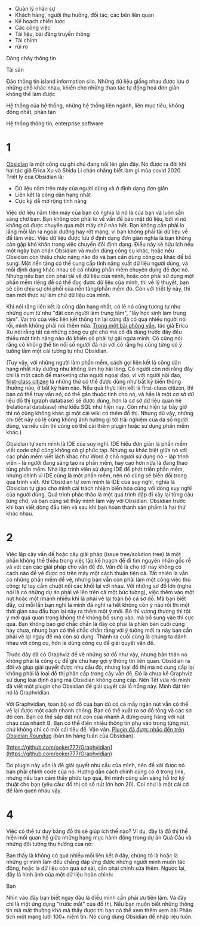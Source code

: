 - Quản lý nhân sự
- Khách hàng, người thụ hưởng, đối tác, các bên liên quan
- Kế hoạch chiến lược
- Các công việc
- Tài liệu, bài đăng truyền thông 
- Tài chính
- rủi ro

Dòng chảy thông tin

Tài sản

Đảo thông tin
island information silo. Những dữ liệu giống nhau được lưu ở những chỗ khác nhau, khiến cho những thao tác tự động hoá đơn giản không thể làm được 

Hệ thống của hệ thống, những hệ thống liên ngành, liên mục tiêu, không đồng nhất, phân tán

Hệ thống thông tin, enterprise software
# 1

[Obsidian](http://obsidian.md/) là một công cụ ghi chú đang nổi lên gần đây. Nó được ra đời khi hai tác giả Erica Xu và Shida Li chán chẳng biết làm gì mùa covid 2020. Triết lý của Obsidian là:

-   Dữ liệu nằm trên máy của người dùng và ở định dạng đơn giản
-   Liên kết là công dân hạng nhất
-   Cực kỳ dễ mở rộng tính năng

Việc dữ liệu nằm trên máy của bạn có nghĩa là nó là của bạn và luôn sẵn sàng chờ bạn. Bạn không còn phải lo về vấn đề bảo mật dữ liệu, bởi vì nó không có được chuyển qua một máy chủ nào hết. Bạn không cần phải lo lắng mỗi lần ra ngoài đường hay rớt mạng, vì bạn không phải tải dữ liệu về để làm việc. Việc dữ liệu được lưu ở định dạng đơn giản nghĩa là bạn không còn gặp khó khăn trong việc chuyển đổi định dạng. Điều này sẽ hữu ích nếu một ngày bạn chán Obsidian và muốn dùng công cụ khác, hoặc nếu Obsidian còn thiếu chức năng nào đó và bạn cần dùng công cụ khác để bổ sung. Một nền tảng có thể cung cấp tính năng xuất dữ liệu người dùng, và mỗi định dạng khác nhau sẽ có những phần mềm chuyên dụng để đọc nó. Nhưng nếu bạn còn phải tải về dữ liệu của mình, hoặc còn phải sử dụng một phần mềm riêng để có thể đọc được dữ liệu của mình, thì về lý thuyết, bạn sẽ còn chịu sự chi phối của nền tảng/phần mềm đó. Còn với triết lý này, thì bạn mới thực sự làm chủ dữ liệu của mình.

Khi nói rằng liên kết là công dân hạng nhất, có lẽ nó cũng tương tự như những cụm từ như "đặt con người làm trung tâm", "lấy học sinh làm trung tâm". Vai trò của việc liên kết thông tin lại cũng đã có quá nhiều người nói rồi, mình không phải nói thêm nữa. [Trong một bài phỏng vấn](https://nesslabs.com/obsidian-featured-tool), tác giả Erica Xu nói rằng tất cả những công cụ ghi chú mà cô đã dùng trước đây đều thiếu một tính năng nào đó khiến cô phải tự gãi ngứa mình. Cô cũng nói rằng cô không thể tin nổi số người đã nói với cô rằng họ cũng từng có ý tưởng làm một cái tương tự như Obsidian.

(Tuy vậy, với những người làm phần mềm, cách gọi liên kết là công dân hạng nhất này dường như không làm họ hài lòng. Có người còn nói rằng đây chỉ là một cách để marketing cho người ngoại đạo, vì với người nội đạo, [first-class citizen](https://en.wikipedia.org/wiki/First-class_citizen) là những thứ có thể được dùng như bất kỳ biến thông thường nào, ở bất kỳ hàm nào. Nếu quả thực liên kết là first-class citizen, thì bạn có thể truy vấn nó, có thể gán thuộc tính cho nó, và hẳn là một cơ sở dữ liệu đồ thị (graph database) sẽ được dùng, hơn là cơ sở dữ liệu quan hệ (relational database) như kiểu SQL như hiện nay. Còn như hiện tại bây giờ thì nó cũng không khác gì một cái wiki có thêm đồ thị. Nhưng dù vậy, những chi tiết này có lẽ cũng không ảnh hưởng gì tới trải nghiệm của đa số người dùng, và nếu cần thì cũng có thể cài thêm plugin hoặc sử dụng phần mềm khác.)

Obsidian tự xem mình là IDE của suy nghĩ. IDE hiểu đơn giản là phần mềm viết code chứ cũng không có gì phức tạp. Nhưng sự khác biệt giữa nó với các phần mềm viết lách khác như Word ở chỗ người sử dụng nó - lập trình viên - là người đang sáng tạo ra phần mềm, hay cao hơn nữa là đang thao túng phần mềm. Nhà lập trình viên sử dụng IDE để phát triển phần mềm, nhưng chính vì IDE cũng là một phần mềm, nên nó cũng sẽ biến đổi trong quá trình viết. Khi Obsidian tự xem mình là IDE của suy nghĩ, nghĩa là Obsidian tự giao cho mình cái trách nhiệm biến hóa cùng với dòng suy nghĩ của người dùng. Quá trình phác thảo là một quá trình đập đi xây lại từng câu từng chữ, và bạn cũng sẽ thấy mình làm vậy với Obsidian. Obsidian trước khi bạn viết dòng đầu tiên và sau khi bạn hoàn thành sản phẩm là hai thứ khác nhau.

# 2

Việc lập cây vấn đề hoặc cây giải pháp (issue tree/solution tree) là một phần không thể thiếu trong việc lập kế hoạch để đi tìm nguyên nhân gốc rễ và vét cạn các giải pháp cho vấn đề đó. Vấn đề là cho tới nay không có cách nào để vẽ được nó trên máy một cách thuận tiện cả. Tất nhiên là vẫn có những phần mềm để vẽ, nhưng bạn vẫn còn phải làm một công việc thủ công: tự tay cầm chuột nối các khối lại với nhau. Với những sơ đồ lớn (nghe nói là có những dự án phải vẽ lên trên cả một bức tường), việc thêm vào một nút hoặc một nhánh nhiều khi là phải vẽ lại toàn bộ cả sơ đồ. Mà bạn biết đấy, cứ mỗi lần bạn nghĩ là mình đã nghĩ ra hết không còn ý nào rồi thì một thời gian sau đầu bạn lại nảy ra thêm một ý mới. Bỏ thì vương thương thì tội: ý mới quá quan trọng không thể không bổ sung vào, mà bổ sung vào thì cực quá. Bạn không bao giờ chắc chắn là đây có phải là phiên bản cuối cùng hay chưa, nhưng bạn có thể chắc chắn rằng với ý tưởng mới ra này bạn cần phải vẽ lại ngay để mà còn sử dụng. Thành ra cuối cùng là chúng ta đánh nhau với công cụ, hơn là dùng công cụ để giải quyết vấn đề.

Trước đây đã có Graphviz để vẽ những sơ đồ như vậy, nhưng bản thân nó không phải là công cụ để ghi chú hay gợi ý thông tin liên quan. Obsidian ra đời và giúp giải quyết được nhu cầu đó, nhưng loại đồ thị mà nó cung cấp lại không phải là loại đồ thị phân cấp trong cây vấn đề. Đó là chưa kể Graphviz sử dụng loại định dạng mà Obsidian không cung cấp. Nên Tết vừa rồi mình đã viết một plugin cho Obsidian để giải quyết cái lỗ hổng này. Mình đặt tên nó là Graphvidian.

Với Graphvidian, toàn bộ sơ đồ của bạn dù có cả mấy ngàn nút vẫn có thể vẽ lại được một cách nhanh chóng. Bạn có thể xuất ra sơ đồ tổng và các sơ đồ con. Bạn có thể sắp đặt nút con của nhánh A đứng cùng hàng với nút cháu của nhánh B. Bạn có thể điền nhiều thông tin phụ vào trong từng nút, chứ không chỉ có mỗi cái tiêu đề. Vân vân. [Plugin đã được nhắc đến trên Obsidian Roundup](https://www.obsidianroundup.org/2022-02-26/) (bản tin hàng tuần của Obsidian).

[https://github.com/ooker777/Graphvidian](https://github.com/ooker777/Graphvidian)

Do plugin này vốn là để giải quyết nhu cầu của mình, nên để xài được nó bạn phải chỉnh code của nó. Hướng dẫn cách chỉnh cũng có ở trong link, nhưng nếu bạn cảm thấy phức tạp quá, thì mình cũng sẵn sàng hỗ trợ kỹ thuật cho bạn (yêu cầu: đồ thị có số nút lớn hơn 20). Coi như là một cái cớ để làm quen nhau vậy.


# 4

Việc có thể tư duy bằng đồ thị sẽ giúp ích thế nào? Ví dụ, đây là đồ thị thể hiện mối quan hệ giữa những hạng mục hành động trong dự án Quả Cầu và những đối tượng thụ hưởng của nó:

Bạn thấy là không có quá nhiều mối liên kết ở đây, chứng tỏ là hoặc là những gì mình làm đều chẳng đáp ứng được những người mình muốn tác động, hoặc là dữ liệu còn quá sơ sài, cần phải chỉnh sửa thêm. Ngược lại, đây là hình ảnh của một dữ liệu hoàn chỉnh:

Bạn

Nhìn vào đây bạn biết ngay đâu là điều mình cần phải ưu tiên làm. Và đây chỉ là một ứng dụng "trước mắt" của đồ thị. Nếu bạn muốn biết những thông tin mà mắt thường khó mà thấy được thì bạn có thể xem thêm xem bài Phân tích một mạng lưới 100+ niềm tin. Nó cũng dùng Obsidian để nhập liệu luôn.

